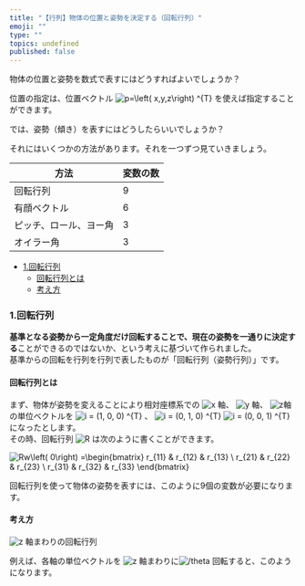 ```yaml
---
title: "【行列】物体の位置と姿勢を決定する（回転行列）"
emoji: ""
type: ""
topics: undefined
published: false
---
```


物体の位置と姿勢を数式で表すにはどうすればよいでしょうか？

位置の指定は、位置ベクトル ![p=\left( x,y,z\right) ^{T}](https://chart.apis.google.com/chart?cht=tx&chl=p%3D%5Cleft%28%20x%2Cy%2Cz%5Cright%29%20%5E%7BT%7D) を使えば指定することができます。

では、姿勢（傾き）を表すにはどうしたらいいでしょうか？

それにはいくつかの方法があります。それを一つずつ見ていきましょう。

| 方法          | 変数の数 |
| ----------- | ---- |
| 回転行列        | 9    |
| 有顔ベクトル      | 6    |
| ピッチ、ロール、ヨー角 | 3    |
| オイラー角       | 3    |

* [1.回転行列](#1回転行列)  
   * [回転行列とは](#回転行列とは)  
   * [考え方](#考え方)

### 1.回転行列

**基準となる姿勢から一定角度だけ回転することで、現在の姿勢を一通りに決定する**ことができるのではないか、という考えに基づいて作られました。  
基準からの回転を行列を行列で表したものが「回転行列（姿勢行列）」です。  
  
#### 回転行列とは

まず、物体が姿勢を変えることにより相対座標系での ![ x](https://chart.apis.google.com/chart?cht=tx&chl=%20x) 軸、 ![y](https://chart.apis.google.com/chart?cht=tx&chl=y) 軸、 ![z](https://chart.apis.google.com/chart?cht=tx&chl=z)軸の単位ベクトルを ![ i = (1, 0, 0) ^{T}](https://chart.apis.google.com/chart?cht=tx&chl=%20i%20%3D%20%281%2C%200%2C%200%29%20%5E%7BT%7D) 、 ![ i = (0, 1, 0) ^{T}](https://chart.apis.google.com/chart?cht=tx&chl=%20i%20%3D%20%280%2C%201%2C%200%29%20%5E%7BT%7D) ![i = (0, 0, 1) ^{T} ](https://chart.apis.google.com/chart?cht=tx&chl=i%20%3D%20%280%2C%200%2C%201%29%20%5E%7BT%7D%20) になったとします。  
その時、回転行列 ![ R](https://chart.apis.google.com/chart?cht=tx&chl=%20R) は次のように書くことができます。

![Rw\left( 0\right) =\begin{bmatrix} r_{11} & r_{12} & r_{13} \\ r_{21} & r_{22} & r_{23} \\ r_{31} & r_{32} & r_{33} \end{bmatrix}](https://chart.apis.google.com/chart?cht=tx&chl=Rw%5Cleft%28%200%5Cright%29%20%3D%5Cbegin%7Bbmatrix%7D%20r_%7B11%7D%20%26%20r_%7B12%7D%20%26%20r_%7B13%7D%20%5C%5C%20r_%7B21%7D%20%26%20r_%7B22%7D%20%26%20r_%7B23%7D%20%5C%5C%20r_%7B31%7D%20%26%20r_%7B32%7D%20%26%20r_%7B33%7D%20%5Cend%7Bbmatrix%7D) 

回転行列を使って物体の姿勢を表すには、このように9個の変数が必要になります。  
  
#### 考え方

![ z](https://chart.apis.google.com/chart?cht=tx&chl=%20z) 軸まわりの回転行列

例えば、各軸の単位ベクトルを ![ z](https://chart.apis.google.com/chart?cht=tx&chl=%20z) 軸まわりに![ /theta](https://chart.apis.google.com/chart?cht=tx&chl=%20%2Ftheta) 回転すると、このようになります。